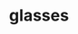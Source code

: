 ---
layout: smileys&emotion
title: glasses
emoji: glasses
permalink: 👓.html
image: assets/img/3moji/glasses.png
---